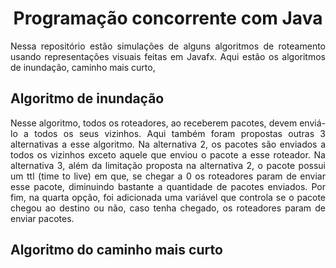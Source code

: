 <div align="center">
  <h1 align="center">Programação concorrente com Java</h1>
</div>

<div align="justify">
Nessa repositório estão simulações de alguns algoritmos de roteamento usando representações visuais feitas em Javafx. Aqui estão os algoritmos de inundação, caminho mais curto, 
</div>

## Algoritmo de inundação
<div align="justify">
Nesse algoritmo, todos os roteadores, ao receberem pacotes, devem enviá-lo a todos os seus vizinhos. Aqui também foram propostas outras 3 alternativas a esse algoritmo. Na alternativa 2, os pacotes são enviados a todos os vizinhos exceto aquele que enviou o pacote a esse roteador. Na alternativa 3, além da limitação proposta na alternativa 2, o pacote possui um ttl (time to live) em que, se chegar a 0 os roteadores param de enviar esse pacote, diminuindo bastante a quantidade de pacotes enviados. Por fim, na quarta opção, foi adicionada uma variável que controla se o pacote chegou ao destino ou não, caso tenha chegado, os roteadores param de enviar pacotes.
</div>
<img></img>

## Algoritmo do caminho mais curto
<div align="justify">
  
</div>
<img></img>
